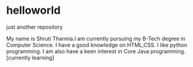 # helloworld
just another repository

My name is Shruti Tharmia.I am currently pursuing my B-Tech degree in Computer Science.
I have a good knowledge on HTML,CSS.
I like python programming.
I am also have a keen interest in Core Java programming.[currently learning]
